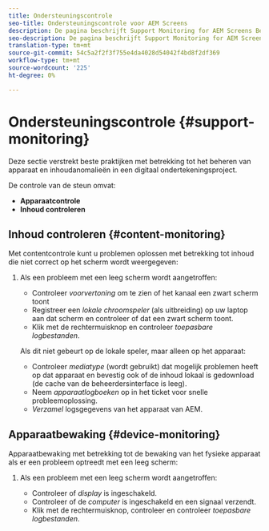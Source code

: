 ```yaml
---
title: Ondersteuningscontrole
seo-title: Ondersteuningscontrole voor AEM Screens
description: De pagina beschrijft Support Monitoring for AEM Screens Best Practices Guide
seo-description: De pagina beschrijft Support Monitoring for AEM Screens Best Practices Guide
translation-type: tm+mt
source-git-commit: 54c5a2f2f3f755e4da4028d54042f4bd8f2df369
workflow-type: tm+mt
source-wordcount: '225'
ht-degree: 0%

---
```



# Ondersteuningscontrole {#support-monitoring}

Deze sectie verstrekt beste praktijken met betrekking tot het beheren van apparaat en inhoudanomalieën in een digitaal ondertekeningsproject.

De controle van de steun omvat:

* **Apparaatcontrole**
* **Inhoud controleren**

## Inhoud controleren {#content-monitoring}

Met contentcontrole kunt u problemen oplossen met betrekking tot inhoud die niet correct op het scherm wordt weergegeven:

1. Als een probleem met een leeg scherm wordt aangetroffen:

   * Controleer *voorvertoning* om te zien of het kanaal een zwart scherm toont
   * Registreer een *lokale chroomspeler* (als uitbreiding) op uw laptop aan dat scherm en controleer of dat een zwart scherm toont.
   * Klik met de rechtermuisknop en controleer *toepasbare logbestanden*.

   Als dit niet gebeurt op de lokale speler, maar alleen op het apparaat:

   * Controleer *mediatype* (wordt gebruikt) dat mogelijk problemen heeft op dat apparaat en bevestig ook of de inhoud lokaal is gedownload (de cache van de beheerdersinterface is leeg).
   * Neem *apparaatlogboeken* op in het ticket voor snelle probleemoplossing.
   * *Verzamel* logsgegevens van het apparaat van AEM.


## Apparaatbewaking {#device-monitoring}

Apparaatbewaking met betrekking tot de bewaking van het fysieke apparaat als er een probleem optreedt met een leeg scherm:

1. Als een probleem met een leeg scherm wordt aangetroffen:

   * Controleer of *display* is ingeschakeld.
   * Controleer of de *computer* is ingeschakeld en een signaal verzendt.
   * Klik met de rechtermuisknop, controleer en controleer *toepasbare logbestanden*.

